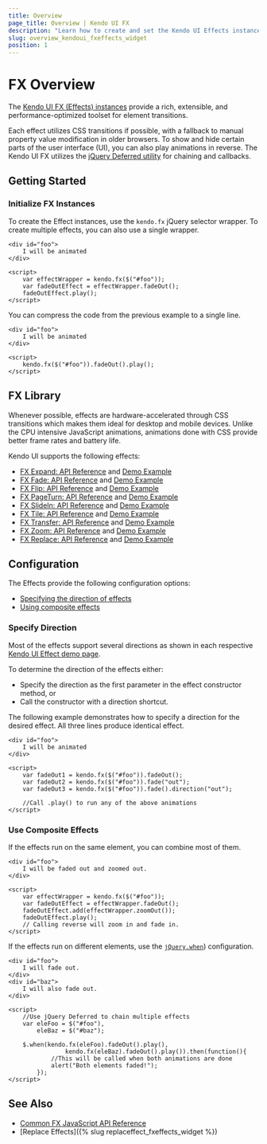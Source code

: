 ```yaml
---
title: Overview
page_title: Overview | Kendo UI FX
description: "Learn how to create and set the Kendo UI Effects instances."
slug: overview_kendoui_fxeffects_widget
position: 1
---
```


# FX Overview

The [Kendo UI FX (Effects) instances](http://demos.telerik.com/kendo-ui/fx/expand) provide a rich, extensible, and performance-optimized toolset for element transitions.

Each effect utilizes CSS transitions if possible, with a fallback to manual property value modification in older browsers. To show and hide certain parts of the user interface (UI), you can also play animations in reverse. The Kendo UI FX utilizes the [jQuery Deferred utility](http://api.jquery.com/category/deferred-object/) for chaining and callbacks.

## Getting Started

### Initialize FX Instances

To create the Effect instances, use the `kendo.fx` jQuery selector wrapper. To create multiple effects, you can also use a single wrapper.



    <div id="foo">
        I will be animated
    </div>

    <script>
        var effectWrapper = kendo.fx($("#foo"));
        var fadeOutEffect = effectWrapper.fadeOut();
        fadeOutEffect.play();
    </script>

You can compress the code from the previous example to a single line.



    <div id="foo">
        I will be animated
    </div>

    <script>
        kendo.fx($("#foo")).fadeOut().play();
    </script>

## FX Library

Whenever possible, effects are hardware-accelerated through CSS transitions which makes them ideal for desktop and mobile devices. Unlike the CPU intensive JavaScript animations, animations done with CSS provide better frame rates and battery life.

Kendo UI supports the following effects:

- [FX Expand: API Reference](/api/javascript/effects/expand) and [Demo Example](http://demos.telerik.com/kendo-ui/fx/expand)
- [FX Fade: API Reference](/api/javascript/effects/fade) and [Demo Example](http://demos.telerik.com/kendo-ui/fx/fade)
- [FX Flip: API Reference](/api/javascript/effects/flip) and [Demo Example](http://demos.telerik.com/kendo-ui/fx/flip)
- [FX PageTurn: API Reference](/api/javascript/effects/pageturn) and [Demo Example](http://demos.telerik.com/kendo-ui/fx/pageturn)
- [FX SlideIn: API Reference](/api/javascript/effects/slidein) and [Demo Example](http://demos.telerik.com/kendo-ui/fx/slidein)
- [FX Tile: API Reference](/api/javascript/effects/tile) and [Demo Example](http://demos.telerik.com/kendo-ui/fx/tile)
- [FX Transfer: API Reference](/api/javascript/effects/transfer) and [Demo Example](http://demos.telerik.com/kendo-ui/fx/transfer)
- [FX Zoom: API Reference](/api/javascript/effects/zoom) and [Demo Example](http://demos.telerik.com/kendo-ui/fx/zoom)
- [FX Replace: API Reference](/api/javascript/effects/replace) and [Demo Example](http://demos.telerik.com/kendo-ui/fx/replace)

## Configuration

The Effects provide the following configuration options:

* [Specifying the direction of effects](#specify-direction)
* [Using composite effects](#use-composite-effects)

### Specify Direction

Most of the effects support several directions as shown in each respective [Kendo UI Effect demo page](http://demos.telerik.com/kendo-ui/fx/expand).

To determine the direction of the effects either:

* Specify the direction as the first parameter in the effect constructor method, or
* Call the constructor with a direction shortcut.

The following example demonstrates how to specify a direction for the desired effect. All three lines produce identical effect.



    <div id="foo">
        I will be animated
    </div>

    <script>
        var fadeOut1 = kendo.fx($("#foo")).fadeOut();
        var fadeOut2 = kendo.fx($("#foo")).fade("out");
        var fadeOut3 = kendo.fx($("#foo")).fade().direction("out");

        //Call .play() to run any of the above animations
    </script>

### Use Composite Effects

If the effects run on the same element, you can combine most of them.



    <div id="foo">
        I will be faded out and zoomed out.
    </div>

    <script>
        var effectWrapper = kendo.fx($("#foo"));
        var fadeOutEffect = effectWrapper.fadeOut();
        fadeOutEffect.add(effectWrapper.zoomOut());
        fadeOutEffect.play();
        // Calling reverse will zoom in and fade in.
    </script>

If the effects run on different elements, use the [`jQuery.when`](http://api.jquery.com/jQuery.when/)) configuration.



    <div id="foo">
        I will fade out.
    </div>
    <div id="baz">
        I will also fade out.
    </div>

    <script>
        //Use jQuery Deferred to chain multiple effects
        var eleFoo = $("#foo"),
            eleBaz = $("#baz");

        $.when(kendo.fx(eleFoo).fadeOut().play(),
                    kendo.fx(eleBaz).fadeOut().play()).then(function(){
                //This will be called when both animations are done
                alert("Both elements faded!");
            });
    </script>

## See Also

* [Common FX JavaScript API Reference](/api/javascript/effects/common)
* [Replace Effects]({% slug replaceffect_fxeffects_widget %})
